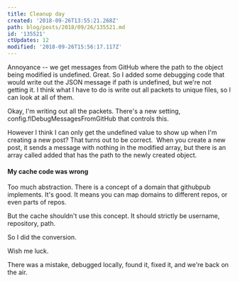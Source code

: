 ```yaml
---
title: Cleanup day
created: '2018-09-26T13:55:21.268Z'
path: blog/posts/2018/09/26/135521.md
id: '135521'
ctUpdates: 12
modified: '2018-09-26T15:56:17.117Z'
---
```

Annoyance -- we get messages from GitHub where the path to the object being modified is undefined. Great. So I added some debugging code that would write out the JSON message if path is undefined, but we're not getting it. I think what I have to do is write out all packets to unique files, so I can look at all of them.

Okay, I'm writing out all the packets. There's a new setting, config.flDebugMessagesFromGitHub that controls this.

However I think I can only get the undefined value to show up when I'm creating a new post? That turns out to be correct.  When you create a new post, it sends a message with nothing in the modified array, but there is an array called added that has the path to the newly created object.

#### My cache code was wrong

Too much abstraction. There is a concept of a domain that githubpub implements. It's good. It means you can map domains to different repos, or even parts of repos.

But the cache shouldn't use this concept. It should strictly be username, repository, path.

So I did the conversion.

Wish me luck.

There was a mistake, debugged locally, found it, fixed it, and we're back on the air.